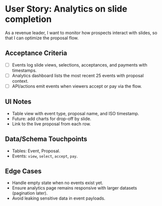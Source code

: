 # User Story: Analytics on slide completion
As a revenue leader, I want to monitor how prospects interact with slides, so that I can optimize the proposal flow.

## Acceptance Criteria
- [ ] Events log slide views, selections, acceptances, and payments with timestamps.
- [ ] Analytics dashboard lists the most recent 25 events with proposal context.
- [ ] API/actions emit events when viewers accept or pay via the flow.

## UI Notes
- Table view with event type, proposal name, and ISO timestamp.
- Future: add charts for drop-off by slide.
- Link to the live proposal from each row.

## Data/Schema Touchpoints
- Tables: Event, Proposal.
- Events: `view`, `select`, `accept`, `pay`.

## Edge Cases
- Handle empty state when no events exist yet.
- Ensure analytics page remains responsive with larger datasets (pagination later).
- Avoid leaking sensitive data in event payloads.
